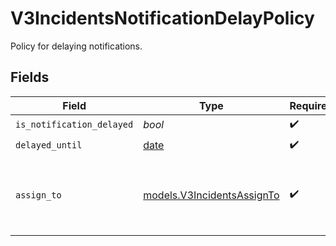 # V3IncidentsNotificationDelayPolicy

Policy for delaying notifications.


## Fields

| Field                                                                | Type                                                                 | Required                                                             | Description                                                          |
| -------------------------------------------------------------------- | -------------------------------------------------------------------- | -------------------------------------------------------------------- | -------------------------------------------------------------------- |
| `is_notification_delayed`                                            | *bool*                                                               | :heavy_check_mark:                                                   | N/A                                                                  |
| `delayed_until`                                                      | [date](https://docs.python.org/3/library/datetime.html#date-objects) | :heavy_check_mark:                                                   | N/A                                                                  |
| `assign_to`                                                          | [models.V3IncidentsAssignTo](../models/v3incidentsassignto.md)       | :heavy_check_mark:                                                   | Represents the assignment target for delayed notifications.          |